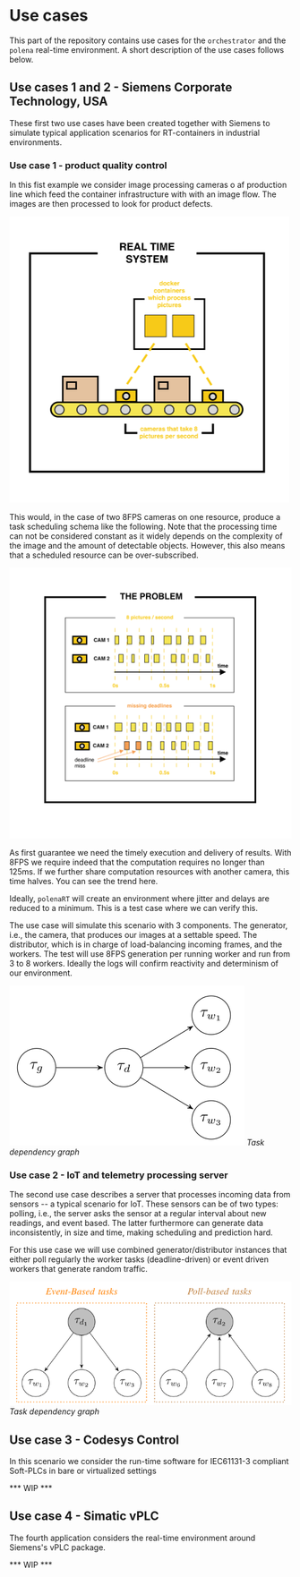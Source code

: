 # Use cases 

This part of the repository contains use cases for the `orchestrator` and the `polena` real-time environment. A short description of the use cases follows below.

## Use cases 1 and 2 - Siemens Corporate Technology, USA

These first two use cases have been created together with Siemens to simulate typical application scenarios for RT-containers in industrial environments.

### Use case 1 - product quality control

In this fist example we consider image processing cameras o af production line which feed the container infrastructure with with an image flow. The images are then processed to look for product defects.

<img src="resources/uc1-belt.png" width="500">

This would, in the case of two 8FPS cameras on one resource, produce a task scheduling schema like the following. Note that the processing time can not be considered constant as it widely depends on the complexity of the image and the amount of detectable objects. However, this also means that a scheduled resource can be over-subscribed.

<img src="resources/uc1-schedule.png" width="700">

As first guarantee we need the timely execution and delivery of results. With 8FPS we require indeed that the computation requires no longer than 125ms. If we further share computation resources with another camera, this time halves. You can see the trend here.

Ideally, `polenaRT` will create an environment where jitter and delays are reduced to a minimum. This is a test case where we can verify this.

The use case will simulate this scenario with 3 components. The generator, i.e., the camera, that produces our images at a settable speed. The distributor, which is in charge of load-balancing incoming frames, and the workers. The test will use 8FPS generation per running worker and run from 3 to 8 workers. Ideally the logs will confirm reactivity and determinism of our environment.

![Task configuration 1](resources/uc1-tasks.png)
*Task dependency graph*

### Use case 2 - IoT and telemetry processing server
 
The second use case describes a server that processes incoming data from sensors -- a typical scenario for IoT. These sensors can be of two types: polling, i.e., the server asks the sensor at a regular interval about new readings, and event based. The latter furthermore can generate data inconsistently, in size and time, making scheduling and prediction hard.

For this use case we will use combined generator/distributor instances that either poll regularly the worker tasks (deadline-driven) or event driven workers that generate random traffic.

![Task configuration 2](resources/uc2-tasks.png)
*Task dependency graph*

## Use case 3 - Codesys Control

In this scenario we consider the run-time software for IEC61131-3 compliant Soft-PLCs in bare or virtualized settings

*** WIP ***

## Use case 4 - Simatic vPLC

The fourth application considers the real-time environment around Siemens's vPLC package.

*** WIP ***


